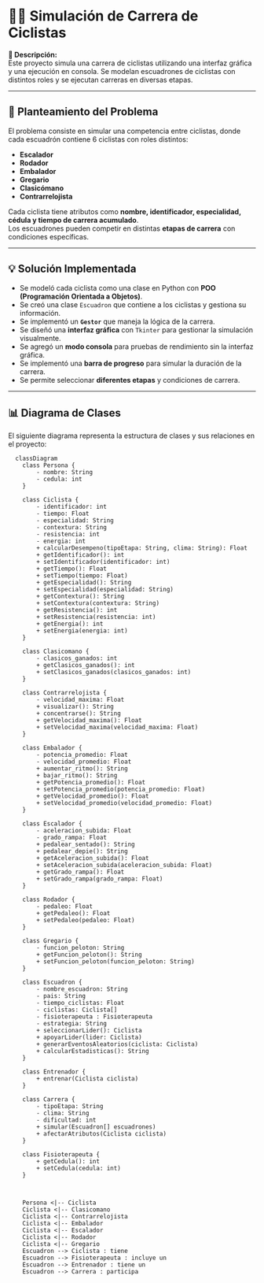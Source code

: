 # 🚴‍♂️ Simulación de Carrera de Ciclistas

**📌 Descripción:**  
Este proyecto simula una carrera de ciclistas utilizando una interfaz gráfica y una ejecución en consola. Se modelan escuadrones de ciclistas con distintos roles y se ejecutan carreras en diversas etapas.

---

## 🎯 **Planteamiento del Problema**
El problema consiste en simular una competencia entre ciclistas, donde cada escuadrón contiene 6 ciclistas con roles distintos:  
- **Escalador**
- **Rodador**
- **Embalador**
- **Gregario**
- **Clasicómano**
- **Contrarrelojista**

Cada ciclista tiene atributos como **nombre, identificador, especialidad, cédula y tiempo de carrera acumulado**.  
Los escuadrones pueden competir en distintas **etapas de carrera** con condiciones específicas.

---

## 💡 **Solución Implementada**
- Se modeló cada ciclista como una clase en Python con **POO (Programación Orientada a Objetos)**.
- Se creó una clase `Escuadron` que contiene a los ciclistas y gestiona su información.
- Se implementó un **`Gestor`** que maneja la lógica de la carrera.
- Se diseñó una **interfaz gráfica** con `Tkinter` para gestionar la simulación visualmente.
- Se agregó un **modo consola** para pruebas de rendimiento sin la interfaz gráfica.
- Se implementó una **barra de progreso** para simular la duración de la carrera.
- Se permite seleccionar **diferentes etapas** y condiciones de carrera.

---

## 📊 **Diagrama de Clases**
El siguiente diagrama representa la estructura de clases y sus relaciones en el proyecto:


```mermaid
  classDiagram
    class Persona {
        - nombre: String
        - cedula: int
    }

    class Ciclista {
        - identificador: int
        - tiempo: Float
        - especialidad: String
        - contextura: String
        - resistencia: int
        - energia: int
        + calcularDesempeno(tipoEtapa: String, clima: String): Float
        + getIdentificador(): int
        + setIdentificador(identificador: int)
        + getTiempo(): Float
        + setTiempo(tiempo: Float)
        + getEspecialidad(): String
        + setEspecialidad(especialidad: String)
        + getContextura(): String
        + setContextura(contextura: String)
        + getResistencia(): int
        + setResistencia(resistencia: int)
        + getEnergia(): int
        + setEnergia(energia: int)
    }

    class Clasicomano {
        - clasicos_ganados: int
        + getClasicos_ganados(): int
        + setClasicos_ganados(clasicos_ganados: int)
    }

    class Contrarrelojista {
        - velocidad_maxima: Float
        + visualizar(): String
        + concentrarse(): String
        + getVelocidad_maxima(): Float
        + setVelocidad_maxima(velocidad_maxima: Float)
    }

    class Embalador {
        - potencia_promedio: Float
        - velocidad_promedio: Float
        + aumentar_ritmo(): String
        + bajar_ritmo(): String
        + getPotencia_promedio(): Float
        + setPotencia_promedio(potencia_promedio: Float)
        + getVelocidad_promedio(): Float
        + setVelocidad_promedio(velocidad_promedio: Float)
    }

    class Escalador {
        - aceleracion_subida: Float
        - grado_rampa: Float
        + pedalear_sentado(): String
        + pedalear_depie(): String
        + getAceleracion_subida(): Float
        + setAceleracion_subida(aceleracion_subida: Float)
        + getGrado_rampa(): Float
        + setGrado_rampa(grado_rampa: Float)
    }

    class Rodador {
        - pedaleo: Float
        + getPedaleo(): Float
        + setPedaleo(pedaleo: Float)
    }

    class Gregario {
        - funcion_peloton: String
        + getFuncion_peloton(): String
        + setFuncion_peloton(funcion_peloton: String)
    }

    class Escuadron {
        - nombre_escuadron: String
        - pais: String
        - tiempo_ciclistas: Float
        - ciclistas: Ciclista[]
        - fisioterapeuta : Fisioterapeuta
        - estrategia: String
        + seleccionarLider(): Ciclista
        + apoyarLider(lider: Ciclista)
        + generarEventosAleatorios(ciclista: Ciclista)
        + calcularEstadisticas(): String
    }

    class Entrenador {
        + entrenar(Ciclista ciclista)
    }

    class Carrera {
        - tipoEtapa: String
        - clima: String
        - dificultad: int
        + simular(Escuadron[] escuadrones)
        + afectarAtributos(Ciclista ciclista)
    }

    class Fisioterapeuta {
        + getCedula(): int
        + setCedula(cedula: int)
    }



    Persona <|-- Ciclista
    Ciclista <|-- Clasicomano
    Ciclista <|-- Contrarrelojista
    Ciclista <|-- Embalador
    Ciclista <|-- Escalador
    Ciclista <|-- Rodador
    Ciclista <|-- Gregario
    Escuadron --> Ciclista : tiene
    Escuadron --> Fisioterapeuta : incluye un
    Escuadron --> Entrenador : tiene un
    Escuadron --> Carrera : participa
